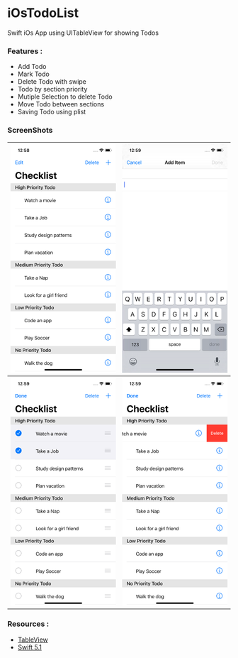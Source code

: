 # iOsTodoList

Swift iOs App using UITableView for showing Todos

### Features :
* Add Todo
* Mark Todo
* Delete Todo with swipe
* Todo by section priority
* Mutiple Selection to delete Todo
* Move Todo between sections
* Saving Todo using plist 

### ScreenShots

| ![main](https://github.com/diogenesdauster/iOsTodoList/blob/master/ScreenShot/mainScreen.png) | ![add](https://github.com/diogenesdauster/iOsTodoList/blob/master/ScreenShot/addScreen.png) |
| ------------- | ------------- |
|![edit](https://github.com/diogenesdauster/iOsTodoList/blob/master/ScreenShot/editScreen.png)|![delete](https://github.com/diogenesdauster/iOsTodoList/blob/master/ScreenShot/deleteScreen.png)|

### Resources :
* [TableView](https://developer.apple.com/documentation/uikit/uitableview)
* [Swift 5.1](https://docs.swift.org/swift-book/LanguageGuide/TheBasics.html)






